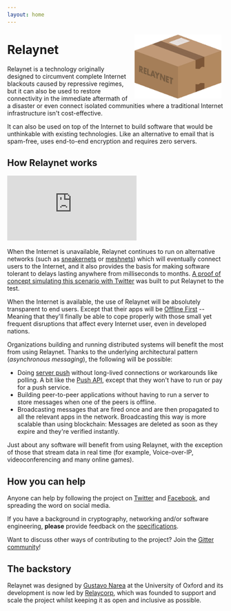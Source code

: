 ```yaml
---
layout: home
---
```


<img src="./custom-assets/logo.png" style="float:right; margin: 0.5em; max-width: 40%"/>

# Relaynet

Relaynet is a technology originally designed to circumvent complete Internet blackouts caused by repressive regimes, but it can also be used to restore connectivity in the immediate aftermath of a disaster or even connect isolated communities where a traditional Internet infrastructure isn't cost-effective.

It can also be used on top of the Internet to build software that would be unthinkable with existing technologies. Like an alternative to email that is spam-free, uses end-to-end encryption and requires zero servers.

## How Relaynet works

<div class="embedded_video">
    <iframe
        src="https://www.youtube-nocookie.com/embed/_4zP0CfcTj4"
        frameborder="0"
        allow="accelerometer; autoplay; encrypted-media; gyroscope; picture-in-picture"
        allowfullscreen
        >
    </iframe>
</div>

When the Internet is unavailable, Relaynet continues to run on alternative networks (such as [sneakernets](https://en.wikipedia.org/wiki/Sneakernet) or [meshnets](https://en.wikipedia.org/wiki/Mesh_networking)) which will eventually connect users to the Internet, and it also provides the basis for making software tolerant to delays lasting anywhere from milliseconds to months. [A proof of concept simulating this scenario with Twitter](https://github.com/relaynet/poc) was built to put Relaynet to the test.

When the Internet is available, the use of Relaynet will be absolutely transparent to end users. Except that their apps will be [Offline First](http://offlinefirst.org/) -- Meaning that they'll finally be able to cope properly with those small yet frequent disruptions that affect every Internet user, even in developed nations.

Organizations building and running distributed systems will benefit the most from using Relaynet. Thanks to the underlying architectural pattern (_asynchronous messaging_), the following will be possible:

- Doing [server push](https://en.wikipedia.org/wiki/Push_technology) without long-lived connections or workarounds like polling. A bit like the [Push API](https://developer.mozilla.org/en-US/docs/Web/API/Push_API), except that they won't have to run or pay for a push service.
- Building peer-to-peer applications without having to run a server to store messages when one of the peers is offline.
- Broadcasting messages that are fired once and are then propagated to all the relevant apps in the network. Broadcasting this way is more scalable than using blockchain: Messages are deleted as soon as they expire and they're verified instantly.

Just about any software will benefit from using Relaynet, with the exception of those that stream data in real time (for example, Voice-over-IP, videoconferencing and many online games).

## How you can help

Anyone can help by following the project on [Twitter](https://twitter.com/relaynet_) and [Facebook](https://www.facebook.com/Relaynet-2584770964871347/), and spreading the word on social media.

If you have a background in cryptography, networking and/or software engineering, **please** provide feedback on the [specifications](https://specs.relaynet.link/).

Want to discuss other ways of contributing to the project? Join the [Gitter community](https://gitter.im/relaynet/community)!

## The backstory

Relaynet was designed by [Gustavo Narea](https://gustavo.engineer/) at the University of Oxford and its development is now led by [Relaycorp](https://relaycorp.tech/), which was founded to support and scale the project whilst keeping it as open and inclusive as possible.
